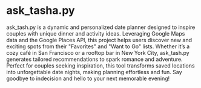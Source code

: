 # ask_tasha.py
ask_tash.py is a dynamic and personalized date planner designed to inspire couples with unique dinner and activity ideas. Leveraging Google Maps data and the Google Places API, this project helps users discover new and exciting spots from their "Favorites" and "Want to Go" lists. Whether it’s a cozy café in San Francisco or a rooftop bar in New York City, ask_tash.py generates tailored recommendations to spark romance and adventure. Perfect for couples seeking inspiration, this tool transforms saved locations into unforgettable date nights, making planning effortless and fun. Say goodbye to indecision and hello to your next memorable evening!
